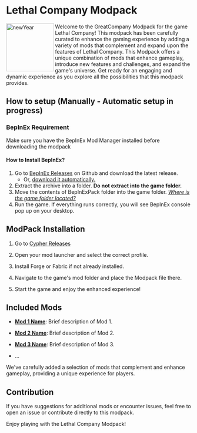 # Lethal Company Modpack

<img align="left" alt="newYear" height="130" width="130" src="https://cdn.discordapp.com/attachments/896421524200914954/1190790003555586189/OIG.vk2BIo9oPuzTtv-removebg-preview.png?ex=65a3149c&is=65909f9c&hm=4618ef2dbfebad714a6f818574753baf2e966b61a9c0aef150f0d902ecd678fa&">

Welcome to the GreatCompany Modpack for the game Lethal Company! This modpack has been carefully curated to enhance the gaming experience by adding a variety of mods that complement and expand upon the features of Lethal Company. This Modpack offers a unique combination of mods that enhance gameplay, introduce new features and challenges, and expand the game's universe. Get ready for an engaging and dynamic experience as you explore all the possibilities that this modpack provides.

## How to setup (Manually - Automatic setup in progress)

### BepInEx Requirement

Make sure you have the BepInEx Mod Manager installed before downloading the modpack

#### How to Install BepInEx?

1. Go to [BepInEx Releases](https://github.com/BepInEx/BepInEx/releases) on Github and download the latest release.
   * Or, [download it automatically.](https://github.com/BepInEx/BepInEx/releases/download/v5.4.22/BepInEx_x64_5.4.22.0.zip)
2. Extract the archive into a folder. **Do not extract into the game folder.**
3. Move the contents of BepInExPack folder into the game folder. [*Where is the game folder located?*](https://steamcommunity.com/app/1966720/discussions/0/4038103329141387869)
4. Run the game. If everything runs correctly, you will see BepInEx console pop up on your desktop.


## ModPack Installation

1. Go to [Cypher Releases](https://github.com/BepInEx/BepInEx/releases)

2. Open your mod launcher and select the correct profile.

3. Install Forge or Fabric if not already installed.

4. Navigate to the game's mod folder and place the Modpack file there.

5. Start the game and enjoy the enhanced experience!

## Included Mods

- **[Mod 1 Name](mod1_link)**: Brief description of Mod 1.

- **[Mod 2 Name](mod2_link)**: Brief description of Mod 2.

- **[Mod 3 Name](mod3_link)**: Brief description of Mod 3.

- ...

We've carefully added a selection of mods that complement and enhance gameplay, providing a unique experience for players.

## Contribution

If you have suggestions for additional mods or encounter issues, feel free to open an issue or contribute directly to this modpack.

Enjoy playing with the Lethal Company Modpack!

